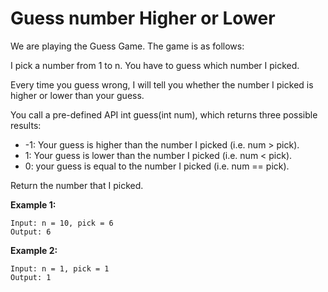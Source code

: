 # Guess number Higher or Lower

We are playing the Guess Game. The game is as follows:

I pick a number from 1 to n. You have to guess which number I picked.

Every time you guess wrong, I will tell you whether the number I picked is higher or lower than your guess.

You call a pre-defined API int guess(int num), which returns three possible results:

<ul>
  <li> -1: Your guess is higher than the number I picked (i.e. num > pick). </li>
  <li> 1: Your guess is lower than the number I picked (i.e. num < pick). </li>
  <li> 0: your guess is equal to the number I picked (i.e. num == pick). </li>
</ul>

Return the number that I picked.

**Example 1:**

```
Input: n = 10, pick = 6
Output: 6
```

**Example 2:**

```
Input: n = 1, pick = 1
Output: 1
```
